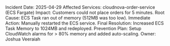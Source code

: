 Incident Date: 2025-04-29
Affected Services: cloudnova-order-service (ECS Fargate)
Impact: Customers could not place orders for 5 minutes.
Root Cause: ECS Task ran out of memory (512MB was too low).
Immediate Action: Manually restarted the ECS service.
Final Resolution: Increased ECS Task Memory to 1024MB and redeployed.
Prevention Plan: Setup CloudWatch alarms for > 80% memory and added auto-scaling.
Owner: Joshua Veeraiah
